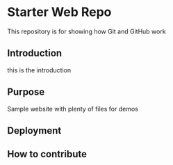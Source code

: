 # Starter Web Repo

This repository is for showing how Git and GitHub work

## Introduction

this is the introduction

## Purpose



Sample website with plenty of files for demos


## Deployment


## How to contribute

